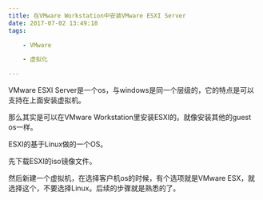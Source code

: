 ```yaml
---
title: 在VMware Workstation中安装VMware ESXI Server
date: 2017-07-02 13:49:18
tags:

	- VMware

	- 虚拟化

---
```


VMware ESXI Server是一个os，与windows是同一个层级的，它的特点是可以支持在上面安装虚拟机。

那么其实是可以在VMware Workstation里安装ESXI的。就像安装其他的guest os一样。

ESXI的基于Linux做的一个OS。



先下载ESXI的iso镜像文件。

然后新建一个虚拟机，在选择客户机os的时候，有个选项就是VMware ESX，就选择这个，不要选择Linux。后续的步骤就是熟悉的了。








